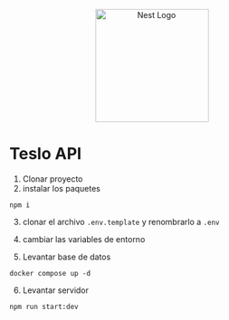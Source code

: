 <p align="center">
  <a href="http://nestjs.com/" target="blank"><img src="https://nestjs.com/img/logo-small.svg" width="200" alt="Nest Logo" /></a>
</p>

# Teslo API

1. Clonar proyecto
2. instalar los paquetes

```
npm i
```

3. clonar el archivo `.env.template` y renombrarlo a `.env`
4. cambiar las variables de entorno

5. Levantar base de datos

```
docker compose up -d
```

6. Levantar servidor

```
npm run start:dev
```
